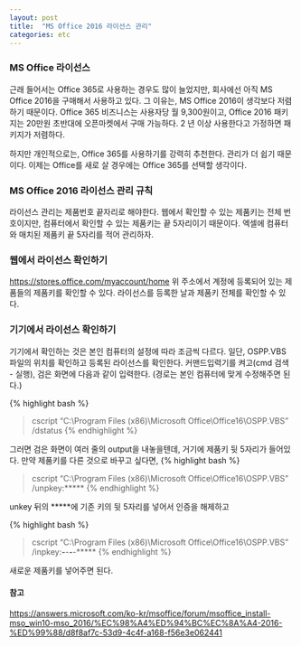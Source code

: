 ```yaml
---
layout: post
title:  "MS Office 2016 라이선스 관리"
categories: etc
---
```


### MS Office 라이선스
근래 들어서는 Office 365로 사용하는 경우도 많이 늘었지만, 회사에선 아직 MS Office 2016을 구매해서 사용하고 있다.
그 이유는, MS Office 2016이 생각보다 저렴하기 때문이다.
Office 365 비즈니스는 사용자당 월 9,300원이고, Office 2016 패키지는 20만원 초반대에 오픈마켓에서 구매 가능하다.
2 년 이상 사용한다고 가정하면 패키지가 저렴하다.

하지만 개인적으로는, Office 365를 사용하기를 강력히 추천한다. 관리가 더 쉽기 때문이다.
이제는 Office를 새로 살 경우에는 Office 365를 선택할 생각이다.

### MS Office 2016 라이선스 관리 규칙
라이선스 관리는 제품번호 끝자리로 해야한다.
웹에서 확인할 수 있는 제품키는 전체 번호이지만, 컴퓨터에서 확인할 수 있는 제품키는 끝 5자리이기 때문이다.
엑셀에 컴퓨터와 매치된 제품키 끝 5자리를 적어 관리하자.

### 웹에서 라이선스 확인하기
<https://stores.office.com/myaccount/home>
위 주소에서 계정에 등록되어 있는 제품들의 제품키를 확인할 수 있다.
라이선스를 등록한 날과 제품키 전체를 확인할 수 있다.

### 기기에서 라이선스 확인하기
기기에서 확인하는 것은 본인 컴퓨터의 설정에 따라 조금씩 다르다.
일단, OSPP.VBS 파일의 위치를 확인하고 등록된 라이선스를 확인한다.
커맨드입력기를 켜고(cmd 검색 - 실행), 검은 화면에 다음과 같이 입력한다.
(경로는 본인 컴퓨터에 맞게 수정해주면 된다.)

{% highlight bash %}
> cscript “C:\Program Files (x86)\Microsoft Office\Office16\OSPP.VBS” /dstatus
{% endhighlight %}

그러면 검은 화면이 여러 줄의 output을 내놓을텐데, 거기에 제품키 뒷 5자리가 들어있다.
만약 제품키를 다른 것으로 바꾸고 싶다면,
{% highlight bash %}
> cscript “C:\Program Files (x86)\Microsoft Office\Office16\OSPP.VBS” /unpkey:*****
{% endhighlight %}

unkey 뒤의 *****에 기존 키의 뒷 5자리를 넣어서 인증을 해제하고

{% highlight bash %}
> cscript “C:\Program Files (x86)\Microsoft Office\Office16\OSPP.VBS” /inpkey:*****-*****-*****-*****-*****
{% endhighlight %}

새로운 제품키를 넣어주면 된다.

#### 참고
<https://answers.microsoft.com/ko-kr/msoffice/forum/msoffice_install-mso_win10-mso_2016/%EC%98%A4%ED%94%BC%EC%8A%A4-2016-%ED%99%88/d8f8af7c-53d9-4c4f-a168-f56e3e062441>
